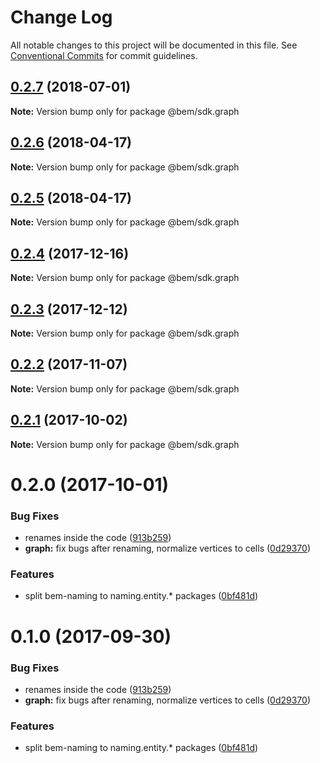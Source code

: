 # Change Log

All notable changes to this project will be documented in this file.
See [Conventional Commits](https://conventionalcommits.org) for commit guidelines.

<a name="0.2.7"></a>
## [0.2.7](https://github.com/bem/bem-sdk/compare/@bem/sdk.graph@0.2.6...@bem/sdk.graph@0.2.7) (2018-07-01)




**Note:** Version bump only for package @bem/sdk.graph

<a name="0.2.6"></a>
## [0.2.6](https://github.com/bem/bem-sdk/compare/@bem/sdk.graph@0.2.5...@bem/sdk.graph@0.2.6) (2018-04-17)




**Note:** Version bump only for package @bem/sdk.graph

<a name="0.2.5"></a>
## [0.2.5](https://github.com/bem/bem-sdk/compare/@bem/sdk.graph@0.2.4...@bem/sdk.graph@0.2.5) (2018-04-17)




**Note:** Version bump only for package @bem/sdk.graph

<a name="0.2.4"></a>
## [0.2.4](https://github.com/bem/bem-sdk/compare/@bem/sdk.graph@0.2.3...@bem/sdk.graph@0.2.4) (2017-12-16)




**Note:** Version bump only for package @bem/sdk.graph

<a name="0.2.3"></a>
## [0.2.3](https://github.com/bem/bem-sdk/compare/@bem/sdk.graph@0.2.2...@bem/sdk.graph@0.2.3) (2017-12-12)




**Note:** Version bump only for package @bem/sdk.graph

<a name="0.2.2"></a>
## [0.2.2](https://github.com/bem/bem-sdk/compare/@bem/sdk.graph@0.2.0...@bem/sdk.graph@0.2.2) (2017-11-07)




**Note:** Version bump only for package @bem/sdk.graph

<a name="0.2.1"></a>
## [0.2.1](https://github.com/bem/bem-sdk/compare/@bem/sdk.graph@0.2.0...@bem/sdk.graph@0.2.1) (2017-10-02)




**Note:** Version bump only for package @bem/sdk.graph

<a name="0.2.0"></a>
# 0.2.0 (2017-10-01)


### Bug Fixes

* renames inside the code ([913b259](https://github.com/bem/bem-sdk/commit/913b259))
* **graph:** fix bugs after renaming, normalize vertices to cells ([0d29370](https://github.com/bem/bem-sdk/commit/0d29370))


### Features

* split bem-naming to naming.entity.* packages ([0bf481d](https://github.com/bem/bem-sdk/commit/0bf481d))




<a name="0.1.0"></a>
# 0.1.0 (2017-09-30)


### Bug Fixes

* renames inside the code ([913b259](https://github.com/bem/bem-sdk/commit/913b259))
* **graph:** fix bugs after renaming, normalize vertices to cells ([0d29370](https://github.com/bem/bem-sdk/commit/0d29370))


### Features

* split bem-naming to naming.entity.* packages ([0bf481d](https://github.com/bem/bem-sdk/commit/0bf481d))
